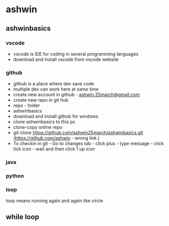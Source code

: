 # ashwin

## ashwinbasics

### vscode
* vscode is IDE for coding in several programming languages
* download and install vscode from vscode website

### github
* github is a place where dev save code
* multiple dev can work here at same time
* create new account in github - ashwin.25march@gmail.com 
* create new repo in git hub
* repo - folder
* ashwinbasics
* download and install github for windows
* clone ashwinbasics to this pc
* clone-copy online repo
* git clone https://github.com/ashwin25march/ashwinbasics.git (https://github.com/ashwin - wrong link.)
* To checkin in git - Go to changes tab - click plus - type message - click tick icon - wait and then click 1 up icon

### java


### python



### loop
loop means running again and again
like circle

## while loop